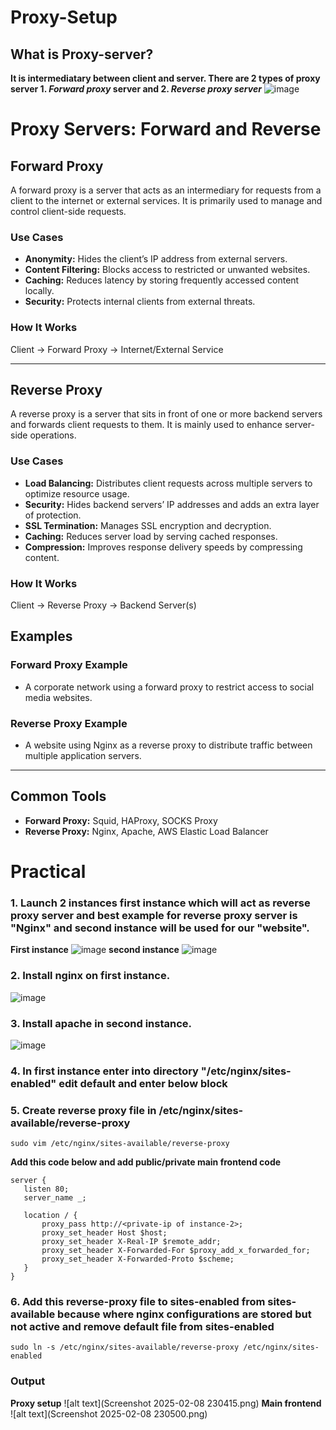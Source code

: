 # Proxy-Setup
## What is Proxy-server?
**It is intermediatary between client and server. There are 2 types of proxy server 1. *Forward proxy* server and 2. *Reverse proxy server***
![image](https://github.com/user-attachments/assets/821bd24a-5485-4cd3-8600-6e3d0409c2d8)

# Proxy Servers: Forward and Reverse

## **Forward Proxy**
A forward proxy is a server that acts as an intermediary for requests from a client to the internet or external services. It is primarily used to manage and control client-side requests.

### **Use Cases**
- **Anonymity:** Hides the client’s IP address from external servers.
- **Content Filtering:** Blocks access to restricted or unwanted websites.
- **Caching:** Reduces latency by storing frequently accessed content locally.
- **Security:** Protects internal clients from external threats.

### **How It Works**
Client → Forward Proxy → Internet/External Service

---

## **Reverse Proxy**
A reverse proxy is a server that sits in front of one or more backend servers and forwards client requests to them. It is mainly used to enhance server-side operations.

### **Use Cases**
- **Load Balancing:** Distributes client requests across multiple servers to optimize resource usage.
- **Security:** Hides backend servers’ IP addresses and adds an extra layer of protection.
- **SSL Termination:** Manages SSL encryption and decryption.
- **Caching:** Reduces server load by serving cached responses.
- **Compression:** Improves response delivery speeds by compressing content.

### **How It Works**
Client → Reverse Proxy → Backend Server(s)

## **Examples**
### **Forward Proxy Example**
- A corporate network using a forward proxy to restrict access to social media websites.

### **Reverse Proxy Example**
- A website using Nginx as a reverse proxy to distribute traffic between multiple application servers.

---

## **Common Tools**
- **Forward Proxy:** Squid, HAProxy, SOCKS Proxy
- **Reverse Proxy:** Nginx, Apache, AWS Elastic Load Balancer


# Practical 
### 1. Launch 2 instances first instance which will act as reverse proxy server and best example for reverse proxy server is "Nginx" and second instance will be used for our "website".
**First instance**
![image](https://github.com/user-attachments/assets/fb2c0185-62fb-4d50-a7f6-fbc01ed886ab)
 **second instance**
 ![image](https://github.com/user-attachments/assets/fcd043ca-f56b-421d-a8ee-5cf85cdd6ebe)

 ### 2. Install nginx on first instance.
 ![image](https://github.com/user-attachments/assets/b7fd8cc4-eb7b-4a3f-ac75-6f90670ab556)
 ### 3. Install apache in second instance.
 ![image](https://github.com/user-attachments/assets/4348bac7-e8f8-4186-be40-68ec2afdf218)
 ### 4. In first instance enter into directory "/etc/nginx/sites-enabled" edit default and enter below block
 ### 5. Create reverse proxy file in /etc/nginx/sites-available/reverse-proxy
````
sudo vim /etc/nginx/sites-available/reverse-proxy

````
**Add this code below and add public/private main frontend code**

 ````
server {
    listen 80;
    server_name _;

    location / {
        proxy_pass http://<private-ip of instance-2>;
        proxy_set_header Host $host;
        proxy_set_header X-Real-IP $remote_addr;
        proxy_set_header X-Forwarded-For $proxy_add_x_forwarded_for;
        proxy_set_header X-Forwarded-Proto $scheme;
    }
}
````
### 6. Add this reverse-proxy file to sites-enabled from sites-available because where nginx configurations are stored but not active and remove default file from sites-enabled
````
sudo ln -s /etc/nginx/sites-available/reverse-proxy /etc/nginx/sites-enabled

````
### Output
**Proxy setup**
![alt text](Screenshot 2025-02-08 230415.png)
**Main frontend**
![alt text](Screenshot 2025-02-08 230500.png)



